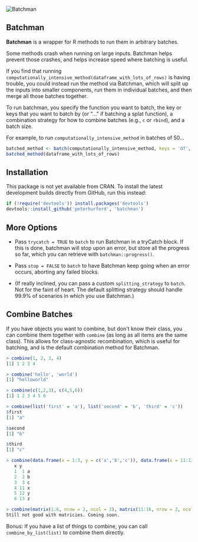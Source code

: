 ![Batchman](http://i.imgur.com/63jNVwY.png)

## Batchman
**Batchman** is a wrapper for R methods to run them in arbitrary batches.

Some methods crash when running on large inputs.  Batchman helps prevent those crashes, and helps increase speed where batching is useful.

If you find that running `computationally_intensive_method(dataframe_with_lots_of_rows)` is having trouble, you could instead run the method via Batchman, which will split up the inputs into smaller components, run them in individual batches, and then merge all those batches together.

To run batchman, you specify the function you want to batch, the key or keys that you want to batch by (or "..." if batching a splat function), a combination strategy for how to combine batches (e.g., `c` or `rbind`), and a batch size.

For example, to run `computationally_intensive_method` in batches of 50...

```R
batched_method <- batch(computationally_intensive_method, keys = 'df', combination_strategy = rbind, size = 50)
batched_method(dataframe_with_lots_of_rows)
```


## Installation

This package is not yet available from CRAN. To install the latest development builds directly from GitHub, run this instead:

```R
if (!require('devtools')) install.packages('devtools')
devtools::install_github('peterhurford', 'batchman')
```


## More Options

* Pass `trycatch = TRUE` to `batch` to run Batchman in a tryCatch block.  If this is done, batchman will stop upon an error, but store all the progress so far, which you can retrieve with `batchman::progress()`.

* Pass `stop = FALSE` to `batch` to have Batchman keep going when an error occurs, aborting any failed blocks.

* (If really inclined, you can pass a custom `splitting_strategy` to `batch`.  Not for the faint of heart.  The default splitting strategy should handle 99.9% of scenarios in which you use Batchman.)


## Combine Batches

If you have objects you want to combine, but don't know their class, you can combine them together with `combine` (as long as all items are the same class).  This allows for class-agnostic recombination, which is useful for batching, and is the default combination method for Batchman.

```R
> combine(1, 2, 3, 4)
[1] 1 2 3 4

> combine('hello', 'world')
[1] "helloworld"

> combine(c(1,2,3), c(4,5,6))
[1] 1 2 3 4 5 6

> combine(list('first' = 'a'), list('second' = 'b', 'third' = 'c'))
$first
[1] "a"

$second
[1] "b"

$third
[1] "c"

> combine(data.frame(x = 1:3, y = c('a','b','c')), data.frame(x = 11:13, y = c('x','y','z')))
   x y
   1  1 a
   2  2 b
   3  3 c
   4 11 x
   5 12 y
   6 13 z

> combine(matrix(1:6, nrow = 2, ncol = 3), matrix(11:16, nrow = 2, ncol = 3))
Still not good with matricies. Coming soon.
```

Bonus: If you have a list of things to combine, you can call `combine_by_list(list)` to combine them directly.
